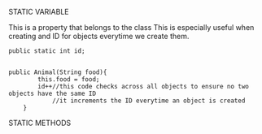 STATIC VARIABLE

This is a property that belongs to the class
This is especially useful when creating and ID for objects everytime we create them.

```
public static int id;


public Animal(String food){
        this.food = food;
        id++//this code checks across all objects to ensure no two objects have the same ID
            //it increments the ID everytime an object is created
    }
```

STATIC METHODS
